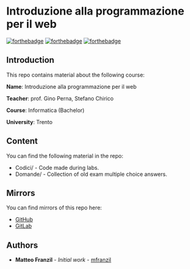 # Introduzione alla programmazione per il web

[![forthebadge](https://forthebadge.com/images/badges/built-by-hipsters.svg)](https://forthebadge.com)
[![forthebadge](https://forthebadge.com/images/badges/made-with-java.svg)](https://forthebadge.com)
[![forthebadge](https://forthebadge.com/images/badges/uses-html.svg)](https://forthebadge.com)

## Introduction

This repo contains material about the following course:

**Name**: Introduzione alla programmazione per il web

**Teacher**: prof. Gino Perna, Stefano Chirico

**Course**: Informatica (Bachelor)

**University**: Trento

## Content

You can find the following material in the repo:

* Codici/ - Code made during labs.
* Domande/ - Collection of old exam multiple choice answers.

## Mirrors

You can find mirrors of this repo here:

* [GitHub](https://github.com/mfranzil/WebUniTN)
* [GitLab](https://gitlab.com/mfranzil/webunitn)

## Authors

* **Matteo Franzil** - *Initial work* - [mfranzil](https://github.com/mfranzil)

